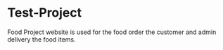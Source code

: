 # Test-Project
Food Project website is used for the food order the customer
 and admin delivery the food items.

